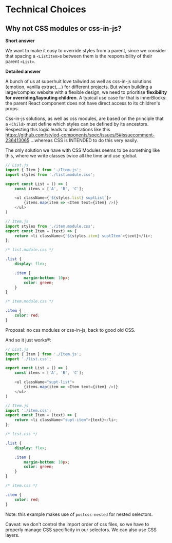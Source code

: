 # Technical Choices

## Why not CSS modules or css-in-js?

**Short answer**

We want to make it easy to override styles from a parent, since we consider that spacing a `<ListItem>`s between them is the responsibility of their parent `<List>`.

**Detailed answer**

A bunch of us at superhuit love tailwind as well as css-in-js solutions (emotion, vanilla extract,…) for different projects. But when building a large/complex website with a flexible design, we need to prioritise **flexibility for overriding/layouting children**. A typical use case for that is innerBlocks: the parent React component does not have direct access to its children's props.

Css-in-js solutions, as well as css modules, are based on the principle that a `<Child>` must define which styles can be defined by its ancestors. Respecting this logic leads to aberrations like this https://github.com/styled-components/spec/issues/5#issuecomment-236413065
…whereas CSS is INTENDED to do this very easily.

The only solution we have with CSS Modules seems to be something like this, where we write classes twice all the time and use :global.

```js
// List.js
import { Item } from './Item.js';
import styles from './list.module.css';

export const List = () => (
    const items = ['A', 'B', 'C'];

    <ul className={`${styles.list} suptList`}>
        {items.map(item => <Item text={item} />)}
    </ul>
)
```

```js
// Item.js
import styles from './item.module.css';
export const Item = (text) => {
	return <li className={`${styles.item} suptItem`>{text}</li>;
};
```

```css
/* list.module.css */

.list {
	display: flex;

	.item {
		margin-bottom: 10px;
		color: green;
	}
}
```

```css
/* item.module.css */

.item {
	color: red;
}
```

Proposal: no css modules or css-in-js, back to good old CSS.

And so it just works®:

```js
// List.js
import { Item } from './Item.js';
import './list.css';

export const List = () => (
    const items = ['A', 'B', 'C'];

    <ul className="supt-list">
        {items.map(item => <Item text={item} />)}
    </ul>
)
```

```js
// Item.js
import './item.css';
export const Item = (text) => {
	return <li className="supt-item">{text}</li>;
};
```

```css
/* list.css */

.list {
	display: flex;

	.item {
		margin-bottom: 10px;
		color: green;
	}
}
```

```css
/* item.css */

.item {
	color: red;
}
```

Note: this example makes use of `postcss-nested` for nested selectors.

Caveat: we don't control the import order of css files, so we have to properly manage CSS specificity in our selectors. We can also use CSS layers.
